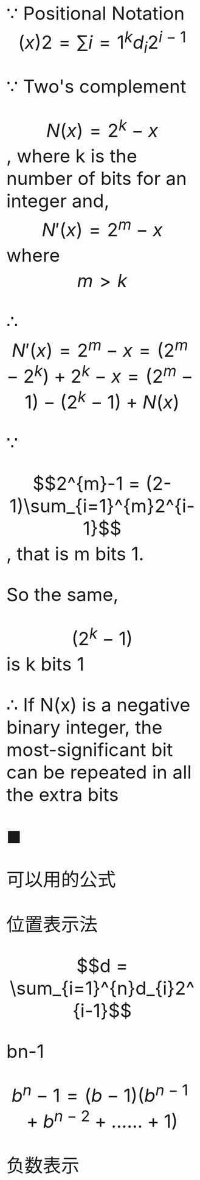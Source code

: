 <font size=10 >

$\because$ Positional Notation $${(x)}{2} = \sum{i=1}^{k}d_{i}2^{i-1}$$

$\because$ Two's complement

$$N(x) = 2^{k} - x$$, where k is the number of bits for an integer and, $$N'(x) = 2^{m} - x$$ where $$m > k$$

$\therefore$ $$N'(x) = 2^{m} - x = (2^{m} - 2^{k}) + 2^{k} - x = (2^{m}-1) - (2^{k}-1) + N(x)$$

$\because$ 

$$2^{m}-1 = (2-1)\sum_{i=1}^{m}2^{i-1}$$, that is m bits 1. 

So the same, 

$$(2^{k}-1)$$ is k bits 1

$\therefore$ If N(x) is a negative binary integer, the most-significant bit can be repeated in all the extra bits

$\blacksquare$

可以用的公式

位置表示法  

$$d = \sum_{i=1}^{n}d_{i}2^{i-1}$$

bn-1  

$$b^{n}-1 = (b-1)(b^{n-1}+b^{n-2}+……+1)$$

负数表示

</font>